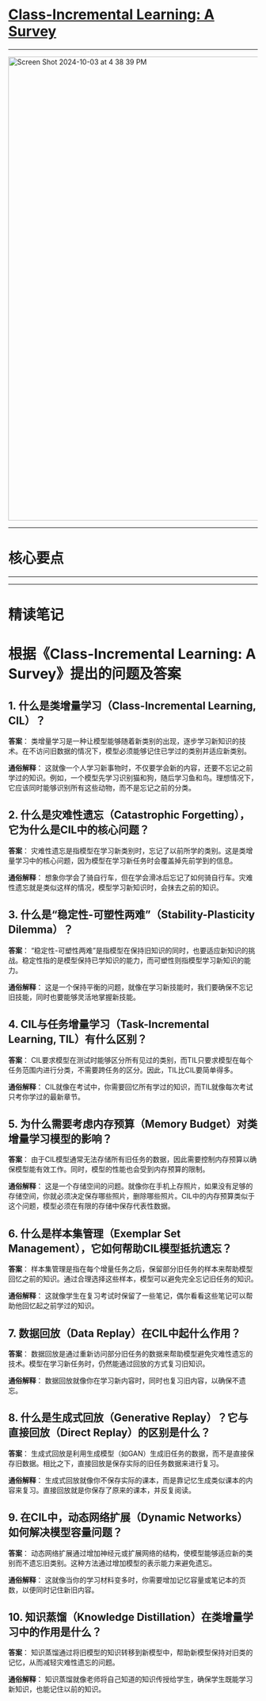 # [Class-Incremental Learning: A Survey](https://arxiv.org/abs/2302.03648)

---

<img width="935" alt="Screen Shot 2024-10-03 at 4 38 39 PM" src="https://github.com/user-attachments/assets/0d400523-1f95-4b1a-a06a-a2c775159a40">

----

# 核心要点

----





---

# 精读笔记

# 根据《Class-Incremental Learning: A Survey》提出的问题及答案

## 1. 什么是类增量学习（Class-Incremental Learning, CIL）？
**答案**：
类增量学习是一种让模型能够随着新类别的出现，逐步学习新知识的技术。在不访问旧数据的情况下，模型必须能够记住已学过的类别并适应新类别。

**通俗解释**：
这就像一个人学习新事物时，不仅要学会新的内容，还要不忘记之前学过的知识。例如，一个模型先学习识别猫和狗，随后学习鱼和鸟。理想情况下，它应该同时能够识别所有这些动物，而不是忘记之前的分类。

## 2. 什么是灾难性遗忘（Catastrophic Forgetting），它为什么是CIL中的核心问题？
**答案**：
灾难性遗忘是指模型在学习新类别时，忘记了以前所学的类别。这是类增量学习中的核心问题，因为模型在学习新任务时会覆盖掉先前学到的信息。

**通俗解释**：
想象你学会了骑自行车，但在学会滑冰后忘记了如何骑自行车。灾难性遗忘就是类似这样的情况，模型学习新知识时，会抹去之前的知识。

## 3. 什么是“稳定性-可塑性两难”（Stability-Plasticity Dilemma）？
**答案**：
“稳定性-可塑性两难”是指模型在保持旧知识的同时，也要适应新知识的挑战。稳定性指的是模型保持已学知识的能力，而可塑性则指模型学习新知识的能力。

**通俗解释**：
这是一个保持平衡的问题，就像在学习新技能时，我们要确保不忘记旧技能，同时也要能够灵活地掌握新技能。

## 4. CIL与任务增量学习（Task-Incremental Learning, TIL）有什么区别？
**答案**：
CIL要求模型在测试时能够区分所有见过的类别，而TIL只要求模型在每个任务范围内进行分类，不需要跨任务的区分。因此，TIL比CIL要简单得多。

**通俗解释**：
CIL就像在考试中，你需要回忆所有学过的知识，而TIL就像每次考试只考你学过的最新章节。

## 5. 为什么需要考虑内存预算（Memory Budget）对类增量学习模型的影响？
**答案**：
由于CIL模型通常无法存储所有旧任务的数据，因此需要控制内存预算以确保模型能有效工作。同时，模型的性能也会受到内存预算的限制。

**通俗解释**：
这是一个存储空间的问题。就像你在手机上存照片，如果没有足够的存储空间，你就必须决定保存哪些照片，删除哪些照片。CIL中的内存预算类似于这个问题，模型必须在有限的存储中保存代表性数据。

## 6. 什么是样本集管理（Exemplar Set Management），它如何帮助CIL模型抵抗遗忘？
**答案**：
样本集管理是指在每个增量任务之后，保留部分旧任务的样本来帮助模型回忆之前的知识。通过合理选择这些样本，模型可以避免完全忘记旧任务的知识。

**通俗解释**：
这就像学生在复习考试时保留了一些笔记，偶尔看看这些笔记可以帮助他回忆起之前学过的知识。

## 7. 数据回放（Data Replay）在CIL中起什么作用？
**答案**：
数据回放是通过重新访问部分旧任务的数据来帮助模型避免灾难性遗忘的技术。模型在学习新任务时，仍然能通过回放的方式复习旧知识。

**通俗解释**：
数据回放就像你在学习新内容时，同时也复习旧内容，以确保不遗忘。

## 8. 什么是生成式回放（Generative Replay）？它与直接回放（Direct Replay）的区别是什么？
**答案**：
生成式回放是利用生成模型（如GAN）生成旧任务的数据，而不是直接保存旧数据。相比之下，直接回放是保存实际的旧任务数据来进行复习。

**通俗解释**：
生成式回放就像你不保存实际的课本，而是靠记忆生成类似课本的内容来复习。直接回放就是你保存了原来的课本，并反复阅读。

## 9. 在CIL中，动态网络扩展（Dynamic Networks）如何解决模型容量问题？
**答案**：
动态网络扩展通过增加神经元或扩展网络的结构，使模型能够适应新的类别而不遗忘旧类别。这种方法通过增加模型的表示能力来避免遗忘。

**通俗解释**：
这就像当你的学习材料变多时，你需要增加记忆容量或笔记本的页数，以便同时记住新旧内容。

## 10. 知识蒸馏（Knowledge Distillation）在类增量学习中的作用是什么？
**答案**：
知识蒸馏通过将旧模型的知识转移到新模型中，帮助新模型保持对旧类的记忆，从而减轻灾难性遗忘的问题。

**通俗解释**：
知识蒸馏就像老师将自己知道的知识传授给学生，确保学生既能学习新知识，也能记住以前的知识。
